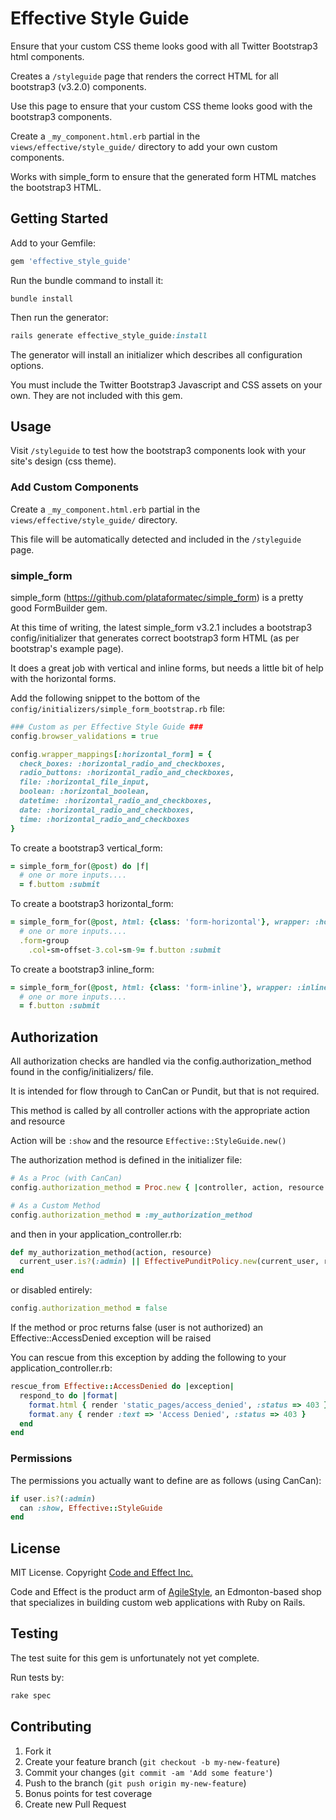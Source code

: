 # Effective Style Guide

Ensure that your custom CSS theme looks good with all Twitter Bootstrap3 html components.

Creates a `/styleguide` page that renders the correct HTML for all bootstrap3 (v3.2.0) components.

Use this page to ensure that your custom CSS theme looks good with the bootstrap3 components.

Create a `_my_component.html.erb` partial in the `views/effective/style_guide/` directory to add your own custom components.

Works with simple_form to ensure that the generated form HTML matches the bootstrap3 HTML.


## Getting Started

Add to your Gemfile:

```ruby
gem 'effective_style_guide'
```

Run the bundle command to install it:

```console
bundle install
```

Then run the generator:

```ruby
rails generate effective_style_guide:install
```

The generator will install an initializer which describes all configuration options.

You must include the Twitter Bootstrap3 Javascript and CSS assets on your own.  They are not included with this gem.

## Usage

Visit `/styleguide` to test how the bootstrap3 components look with your site's design (css theme).


### Add Custom Components

Create a `_my_component.html.erb` partial in the `views/effective/style_guide/` directory.

This file will be automatically detected and included in the `/styleguide` page.


### simple_form

simple_form (https://github.com/plataformatec/simple_form) is a pretty good FormBuilder gem.

At this time of writing, the latest simple_form v3.2.1 includes a bootstrap3 config/initializer that generates correct bootstrap3 form HTML (as per bootstrap's example page).

It does a great job with vertical and inline forms, but needs a little bit of help with the horizontal forms.

Add the following snippet to the bottom of the `config/initializers/simple_form_bootstrap.rb` file:

```ruby
### Custom as per Effective Style Guide ###
config.browser_validations = true

config.wrapper_mappings[:horizontal_form] = {
  check_boxes: :horizontal_radio_and_checkboxes,
  radio_buttons: :horizontal_radio_and_checkboxes,
  file: :horizontal_file_input,
  boolean: :horizontal_boolean,
  datetime: :horizontal_radio_and_checkboxes,
  date: :horizontal_radio_and_checkboxes,
  time: :horizontal_radio_and_checkboxes
}
```

To create a bootstrap3 vertical_form:

```ruby
= simple_form_for(@post) do |f|
  # one or more inputs....
  = f.buttom :submit
```

To create a bootstrap3 horizontal_form:

```ruby
= simple_form_for(@post, html: {class: 'form-horizontal'}, wrapper: :horizontal_form, wrapper_mappings: SimpleForm.wrapper_mappings[:horizontal_form]) do |f|
  # one or more inputs....
  .form-group
    .col-sm-offset-3.col-sm-9= f.button :submit
```

To create a bootstrap3 inline_form:

```ruby
= simple_form_for(@post, html: {class: 'form-inline'}, wrapper: :inline_form) do |f|
  # one or more inputs....
  = f.button :submit
```

## Authorization

All authorization checks are handled via the config.authorization_method found in the config/initializers/ file.

It is intended for flow through to CanCan or Pundit, but that is not required.

This method is called by all controller actions with the appropriate action and resource

Action will be `:show` and the resource `Effective::StyleGuide.new()`

The authorization method is defined in the initializer file:

```ruby
# As a Proc (with CanCan)
config.authorization_method = Proc.new { |controller, action, resource| authorize!(action, resource) }
```

```ruby
# As a Custom Method
config.authorization_method = :my_authorization_method
```

and then in your application_controller.rb:

```ruby
def my_authorization_method(action, resource)
  current_user.is?(:admin) || EffectivePunditPolicy.new(current_user, resource).send('#{action}?')
end
```

or disabled entirely:

```ruby
config.authorization_method = false
```

If the method or proc returns false (user is not authorized) an Effective::AccessDenied exception will be raised

You can rescue from this exception by adding the following to your application_controller.rb:

```ruby
rescue_from Effective::AccessDenied do |exception|
  respond_to do |format|
    format.html { render 'static_pages/access_denied', :status => 403 }
    format.any { render :text => 'Access Denied', :status => 403 }
  end
end
```


### Permissions

The permissions you actually want to define are as follows (using CanCan):

```ruby
if user.is?(:admin)
  can :show, Effective::StyleGuide
end
```


## License

MIT License.  Copyright [Code and Effect Inc.](http://www.codeandeffect.com/)

Code and Effect is the product arm of [AgileStyle](http://www.agilestyle.com/), an Edmonton-based shop that specializes in building custom web applications with Ruby on Rails.


## Testing

The test suite for this gem is unfortunately not yet complete.

Run tests by:

```ruby
rake spec
```

## Contributing

1. Fork it
2. Create your feature branch (`git checkout -b my-new-feature`)
3. Commit your changes (`git commit -am 'Add some feature'`)
4. Push to the branch (`git push origin my-new-feature`)
5. Bonus points for test coverage
6. Create new Pull Request


